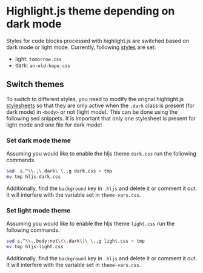 # Highlight.js theme depending on dark mode
Styles for code blocks processed with highlight.js are switched based on dark mode or light mode.
Currently, following [styles](https://github.com/highlightjs/highlight.js/tree/master/src/styles) are set:
 * light: `tomorrow.css`
 * dark: `an-old-hope.css`

## Switch themes
To switch to different styles, you need to modify the orignal highlight.js [stylesheets](https://github.com/highlightjs/highlight.js/tree/master/src/styles) so that they are only active when the `.dark` class is present (for dark mode) in `<body>` or not (light mode). 
This can be done using the following sed snippets.
It is important that only one stylesheet is present for light mode and one file for dark mode!

### Set dark mode theme
Assuming you would like to enable the hljs theme `dark.css` run the following commands.
```bash
sed  s,^\\.,\.dark\ \.,g dark.css > tmp
mv tmp hljs-dark.css
```
Additionally, find the `background` key in `.hljs` and delete it or comment it out. It will interfere with the variable set in `theme-vars.css`.

### Set light mode theme
Assuming you would like to enable the hljs theme `light.css` run the following commands.
```bash
sed s,^\\.,body:not\(\.dark\)\ \.,g light.css > tmp
mv tmp hljs-light.css
```
Additionally, find the `background` key in `.hljs` and delete it or comment it out. It will interfere with the variable set in `theme-vars.css`.
